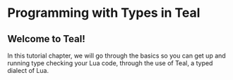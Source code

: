 # Programming with Types in Teal

## Welcome to Teal!

In this tutorial chapter, we will go through the basics so you can get up and running
type checking your Lua code, through the use of Teal, a typed dialect of Lua.
